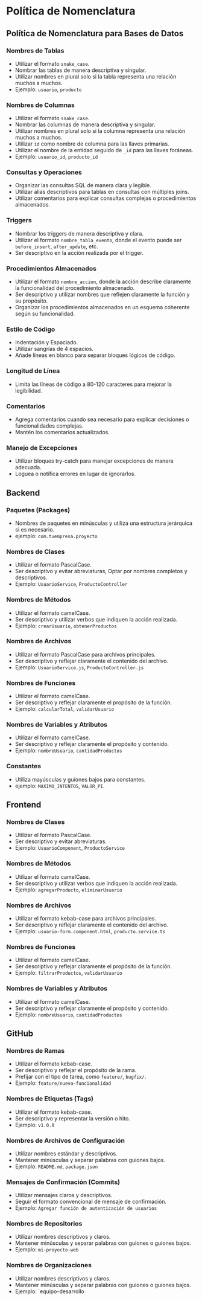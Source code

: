 # Política de Nomenclatura

## Política de Nomenclatura para Bases de Datos

### Nombres de Tablas

- Utilizar el formato `snake_case`.
- Nombrar las tablas de manera descriptiva y singular.
- Utilizar nombres en plural solo si la tabla representa una relación muchos a muchos.
- Ejemplo: `usuario`, `producto`

### Nombres de Columnas

- Utilizar el formato `snake_case`.
- Nombrar las columnas de manera descriptiva y singular.
- Utilizar nombres en plural solo si la columna representa una relación muchos a muchos.
- Utilizar `id` como nombre de columna para las llaves primarias.
- Utilizar el nombre de la entidad seguido de `_id` para las llaves foráneas.
- Ejemplo: `usuario_id`, `producto_id`

### Consultas y Operaciones

- Organizar las consultas SQL de manera clara y legible.
- Utilizar alias descriptivos para tablas en consultas con múltiples joins.
- Utilizar comentarios para explicar consultas complejas o procedimientos almacenados.

### Triggers

- Nombrar los triggers de manera descriptiva y clara.
- Utilizar el formato `nombre_tabla_evento`, donde el evento puede ser `before_insert`, `after_update`, etc.
- Ser descriptivo en la acción realizada por el trigger.

### Procedimientos Almacenados

- Utilizar el formato `nombre_accion`, donde la acción describe claramente la funcionalidad del procedimiento almacenado.
- Ser descriptivo y utilizar nombres que reflejen claramente la función y su propósito.
- Organizar los procedimientos almacenados en un esquema coherente según su funcionalidad.

### Estilo de Código
- Indentación y Espaciado.
- Utilizar sangrías de 4 espacios.
- Añade líneas en blanco para separar bloques lógicos de código.

### Longitud de Línea
- Limita las líneas de código a 80-120 caracteres para mejorar la legibilidad.

### Comentarios
- Agrega comentarios cuando sea necesario para explicar decisiones o funcionalidades complejas.
- Mantén los comentarios actualizados.

### Manejo de Excepciones
- Utilizar bloques try-catch para manejar excepciones de manera adecuada.
- Loguea o notifica errores en lugar de ignorarlos.

## Backend

### Paquetes (Packages)
- Nombres de paquetes en minúsculas y utiliza una estructura jerárquica si es necesario.
- ejemplo: `com.tuempresa.proyecto`

### Nombres de Clases
- Utilizar el formato PascalCase.
- Ser descriptivo y evitar abreviaturas, Optar por nombres completos y descriptivos.
- Ejemplo: `UsuarioService`, `ProductoController`

### Nombres de Métodos
- Utilizar el formato camelCase.
- Ser descriptivo y utilizar verbos que indiquen la acción realizada.
- Ejemplo: `crearUsuario`, `obtenerProductos`

### Nombres de Archivos
- Utilizar el formato PascalCase para archivos principales.
- Ser descriptivo y reflejar claramente el contenido del archivo.
- Ejemplo: `UsuarioService.js`, `ProductoController.js`

### Nombres de Funciones
- Utilizar el formato camelCase.
- Ser descriptivo y reflejar claramente el propósito de la función.
- Ejemplo: `calcularTotal`, `validarUsuario`

### Nombres de Variables y Atributos
- Utilizar el formato camelCase.
- Ser descriptivo y reflejar claramente el propósito y contenido.
- Ejemplo: `nombreUsuario`, `cantidadProductos`

### Constantes
- Utiliza mayúsculas y guiones bajos para constantes.
- ejemplo: `MAXIMO_INTENTOS`, `VALOR_PI`.

## Frontend

### Nombres de Clases
- Utilizar el formato PascalCase.
- Ser descriptivo y evitar abreviaturas.
- Ejemplo: `UsuarioComponent`, `ProductoService`

### Nombres de Métodos
- Utilizar el formato camelCase.
- Ser descriptivo y utilizar verbos que indiquen la acción realizada.
- Ejemplo: `agregarProducto`, `eliminarUsuario`

### Nombres de Archivos
- Utilizar el formato kebab-case para archivos principales.
- Ser descriptivo y reflejar claramente el contenido del archivo.
- Ejemplo: `usuario-form.component.html`, `producto.service.ts`

### Nombres de Funciones
- Utilizar el formato camelCase.
- Ser descriptivo y reflejar claramente el propósito de la función.
- Ejemplo: `filtrarProductos`, `validarUsuario`

### Nombres de Variables y Atributos
- Utilizar el formato camelCase.
- Ser descriptivo y reflejar claramente el propósito y contenido.
- Ejemplo: `nombreUsuario`, `cantidadProductos`

## GitHub

### Nombres de Ramas
- Utilizar el formato kebab-case.
- Ser descriptivo y reflejar el propósito de la rama.
- Prefijar con el tipo de tarea, como `feature/`, `bugfix/`.
- Ejemplo: `feature/nueva-funcionalidad`

### Nombres de Etiquetas (Tags)
- Utilizar el formato kebab-case.
- Ser descriptivo y representar la versión o hito.
- Ejemplo: `v1.0.0`

### Nombres de Archivos de Configuración
- Utilizar nombres estándar y descriptivos.
- Mantener minúsculas y separar palabras con guiones bajos.
- Ejemplo: `README.md`, `package.json`

### Mensajes de Confirmación (Commits)
- Utilizar mensajes claros y descriptivos.
- Seguir el formato convencional de mensaje de confirmación.
- Ejemplo: `Agregar función de autenticación de usuarios`

### Nombres de Repositorios
- Utilizar nombres descriptivos y claros.
- Mantener minúsculas y separar palabras con guiones o guiones bajos.
- Ejemplo: `mi-proyecto-web`

### Nombres de Organizaciones
- Utilizar nombres descriptivos y claros.
- Mantener minúsculas y separar palabras con guiones o guiones bajos.
- Ejemplo: `equipo-desarrollo
